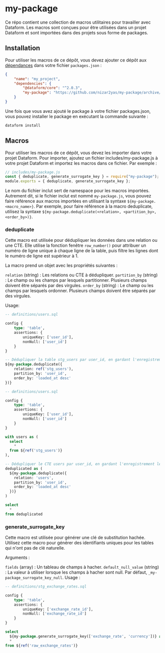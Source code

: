 # my-package

Ce répo contient une collection de macros utilitaires pour travailler avec Dataform. Les macros sont conçues pour être utilisées dans un projet Dataform et sont importées dans des projets sous forme de packages.


## Installation

Pour utiliser les macros de ce dépôt, vous devez ajouter ce dépôt aux [dépendances](https://docs.npmjs.com/cli/v10/configuring-npm/package-json#dependencies) dans votre fichier `packages.json` :

```json
{
    "name": "my_project",
    "dependencies": {
        "@dataform/core": "^2.0.3",
        "my-package": "https://github.com/nizar2yas/my-package/archive/main.tar.gz"
    }
}
```
Une fois que vous avez ajouté le package à votre fichier packages.json, vous pouvez installer le package en exécutant la commande suivante :

```bash
dataform install
```

## Macros

Pour utiliser les macros de ce dépôt, vous devez les importer dans votre projet Dataform. Pour importer, ajoutez un fichier includes/my-package.js à votre projet Dataform et importez les macros dans ce fichier. 
Par exemple :

```javascript
// includes/my-package.js
const { deduplicate, generate_surrogate_key } = require("my-package");
module.exports = { deduplicate, generate_surrogate_key };
```

Le nom du fichier inclut sert de namespace pour les macros importées. Autrement dit, si le fichier inclut est nommé `my-package.js`, vous pouvez faire référence aux macros importées en utilisant la syntaxe `${my-package.<macro_name>}`. Par exemple, pour faire référence à la macro deduplicate, utilisez la syntaxe `${my-package.deduplicate(<relation>, <partition_by>, <order_by>)}`.

### deduplicate

Cette macro est utilisée pour dédupliquer les données dans une relation ou une CTE. Elle utilise la fonction fenêtre `row_number()` pour attribuer un numéro de ligne unique à chaque ligne de la table, puis filtre les lignes dont le numéro de ligne est supérieur à 1.


La macro prend un objet avec les propriétés suivantes :

`relation` (string) : Les relations ou CTE à dédupliquer.
`partition_by` (string) : Le champ ou les champs par lesquels partitionner. Plusieurs champs doivent être séparés par des virgules.
`order_by` (string) : Le champ ou les champs par lesquels ordonner. Plusieurs champs doivent être séparés par des virgules.

Usage:

```sql
-- definitions/users.sql

config {
    type: 'table',
    assertions: {
        uniqueKey: ['user_id'],
        nonNull: ['user_id']
    }
}

-- Dédupliquer la table stg_users par user_id, en gardant l'enregistrement le plus récent
${my-package.deduplicate({
    relation: ref('stg_users'),
    partition_by: 'user_id',
    order_by: 'loaded_at desc'
})}
```

```sql
-- definitions/users.sql

config {
    type: 'table',
    assertions: {
        uniqueKey: ['user_id'],
        nonNull: ['user_id']
    }
}

with users as (
  select
    *
  from ${ref('stg_users')}
),

-- Dédupliquer le CTE users par user_id, en gardant l'enregistrement le plus récent
deduplicated as (
  ${my-package.deduplicate({
    relation: 'users',
    partition_by: 'user_id',
    order_by: 'loaded_at desc'
  })}
)

select
  *
from deduplicated
```

### generate_surrogate_key

Cette macro est utilisée pour générer une clé de substitution hachée. Utilisez cette macro pour générer des identifiants uniques pour les tables qui n'ont pas de clé naturelle.

Arguments :

`fields` (array) : Un tableau de champs à hacher.
`default_null_value` (string) : La valeur à utiliser lorsque les champs à hacher sont null. Par défaut, `_my-package_surrogate_key_null`.
Usage :



```sql
-- definitions/stg_exchange_rates.sql

config {
    type: 'table',
    assertions: {
        uniqueKey: ['exchange_rate_id'],
        nonNull: ['exchange_rate_id']
    }
}

select
  ${my-package.generate_surrogate_key(['exchange_rate', 'currency'])} as exchange_rate_id,
  *
from ${ref('raw_exchange_rates')}
```
##